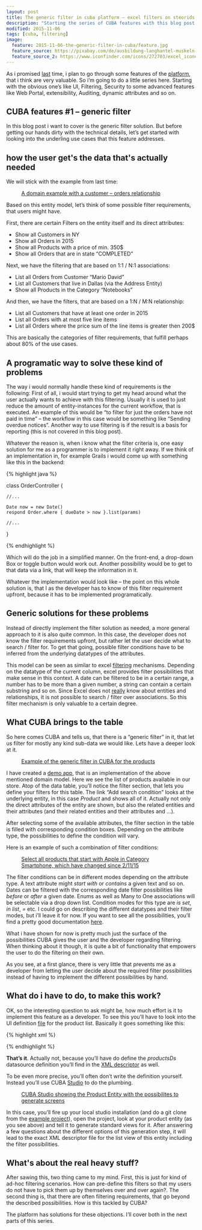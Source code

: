 ```yaml
---
layout: post
title: The generic filter in cuba platform – excel filters on steorids
description: "Starting the series of CUBA features with this blog post about the generic filter solution that the platform allows the user to filter entity lists on quite every possible facet."
modified: 2015-11-06
tags: [cuba, filtering]
image:
  feature: 2015-11-06-the-generic-filter-in-cuba/feature.jpg
  feature_source: https://pixabay.com/de/ausbildung-langhantel-muskeln-h%C3%A4nde-603981/ 
  feature_source_2: https://www.iconfinder.com/icons/272703/excel_icon#size=128
---
```


As i promised [last](http://www.road-to-cuba-and-beyond.com/my-personal-crud-story-or-how-i-came-to-cuba/) time, i plan to go through some features of the [platform](https://www.cuba-platform.com/), that i think are very valuable. So i’m going to do a little series here. Starting with the obvious one’s like UI, Filtering, Security to some advanced features like Web Portal, extensibility, Auditing, dynamic attributes and so on.

<!-- more -->

## CUBA features #1 – generic filter

In this blog post i want to cover is the generic filter solution. But before getting our hands dirty with the technical details, let’s get started with looking into the underling use cases that this feature addresses.


## how the user get's the data that's actually needed

We will stick with the example from last time:

<figure class="center">
	<a href="{{ site.url }}/images/my-personal-crud-story/domain-example-customer-orders-uml1.png"><img src="{{ site.url }}/images/my-personal-crud-story/domain-example-customer-orders-uml1.png" alt=""></a>
	<figcaption><a href="{{ site.url }}/images/my-personal-crud-story/domain-example-customer-orders-uml1.png" title="A domain example with a customer – orders relationship">A domain example with a customer – orders relationship</a></figcaption>
</figure>


Based on this entity model, let’s think of some possible filter requirements, that users might have.

First, there are certain Filters on the entity itself and its direct attributes:

* Show all Customers in NY
* Show all Orders in 2015
* Show all Products with a price of min. 350$
* Show all Orders that are in state “COMPLETED”

Next, we have the filtering that are based on 1:1 / N:1 associations:

* List all Orders from Customer “Mario David”
* List all Customers that live in Dallas (via the Address Entity)
* Show all Products in the Category “Notebooks”

And then, we have the filters, that are based on a 1:N / M:N relationship:

* List all Customers that have at least one order in 2015
* List all Orders with at most five line items
* List all Orders where the price sum of the line items is greater then 200$

This are basically the categories of filter requirements, that fulfill perhaps about 80% of the use cases.

## A programatic way to solve these kind of problems

The way i would normally handle these kind of requirements is the following:
First of all, i would start trying to get my head around what the user actually wants to achieve with this filtering. Usually it is used to just reduce the amount of entity-instances for the current workflow, that is executed. An example of this would be “to filter for just the orders have not paid in time” – the workflow in this case would be something like “Sending overdue notices”. Another way to use filtering is if the result is a basis for reporting (this is not covered in this blog post).

Whatever the reason is, when i know what the filter criteria is, one easy solution for me as a programmer is to implement it right away. If we think of an implementation in, for example Grails i would come up with something like this in the backend:

{% highlight java %}

class OrderController {

    //...

    Date now = new Date()
    respond Order.where { dueDate > now }.list(params)

    //...
}

{% endhighlight %}

Which will do the job in a simplified manner. On the front-end, a drop-down Box or toggle button would work out. Another possibility would be to get to that data via a link, that will keep the information in it.

Whatever the implementation would look like – the point on this whole solution is, that I as the developer has to know of this filter requirement upfront, because it has to be implemented programatically.

## Generic solutions for these problems

Instead of directly implement the filter solution as needed, a more general approach to it is also quite common. In this case, the developer does not know the filter requirements upfront, but rather let the user decide what to search / filter for. To get that going, possible filter conditions have to be inferred from the underlying datatypes of the attributes.

This model can be seen as similar to excel [filtering](https://support.office.com/en-us/article/Filter-data-in-an-Excel-table-7d8e9739-2898-4bfe-9d0f-c6204e6e5c8a) mechanisms. Depending on the datatype of the current column, excel provides filter possibilities that make sense in this context. A date can be filtered to be in a certain range, a number has to be more than a given number, a string can contain a certain substring and so on. Since Excel does not [really](https://support.office.com/en-us/article/VLOOKUP-function-0bbc8083-26fe-4963-8ab8-93a18ad188a1) know about entities and relationships, it is not possible to search / filter over associations. So this filter mechanism is only valuable to a certain degree.

## What CUBA brings to the table

So here comes CUBA and tells us, that there is a “generic filter” in it, that let us filter for mostly any kind sub-data we would like. Lets have a deeper look at it.


<figure class="center">
	<a href="{{ site.url }}/images/2015-11-06-the-generic-filter-in-cuba/generic-filter-cuba.png"><img src="{{ site.url }}/images/2015-11-06-the-generic-filter-in-cuba/generic-filter-cuba.png" alt=""></a>
	<figcaption><a href="{{ site.url }}/images/2015-11-06-the-generic-filter-in-cuba/generic-filter-cuba.png" title="Example of the generic filter in CUBA for the products">Example of the generic filter in CUBA for the products</a></figcaption>
</figure>

I have created a [demo app](https://github.com/mariodavid/cuba-ordermanagement), that is an implementation of the above mentioned domain model. Here we see the list of products available in our store. Atop of the data table, you’ll notice the filter section, that lets you define your filters for this table. The link “Add search condition” looks at the underlying entity, in this case *Product* and shows all of it. Actually not only the direct attributes of the entity are shown, but also the related entities and their attributes (and their related entities and their attributes and …).

After selecting some of the available attributes, the filter section in the table is filled with corresponding condition boxes. Depending on the attribute type, the possibilities to define the condition will vary.

Here is an example of such a combination of filter conditions:

<figure class="center">
	<a href="{{ site.url }}/images/2015-11-06-the-generic-filter-in-cuba/selected-filter-conditions-examples.png"><img src="{{ site.url }}/images/2015-11-06-the-generic-filter-in-cuba/selected-filter-conditions-examples.png" alt=""></a>
	<figcaption><a href="{{ site.url }}/images/2015-11-06-the-generic-filter-in-cuba/selected-filter-conditions-examples.png" title="Select all products that start with Apple in Category Smartphone, which have changed since 2/11/15">Select all products that start with Apple in Category Smartphone, which have changed since 2/11/15</a></figcaption>
</figure>

The filter conditions can be in different modes depending on the attribute type. A text attribute might *start with* or *contains* a given text and so on. Dates can be filtered with the corresponding date filter possibilities like *before* or *after* a given date. Enums as well as Many to One associations will be selectable via a drop down list. Condition modes for this type are *is set*, *in list*, *=* etc. I could go on describing the different datatypes and their filter modes, but i’ll leave it for now. If you want to see all the possibilities, you’ll find a pretty good documentation [here](http://docs.cuba-platform.com/cuba/6.0/manual/en/html-single/manual.html#gui_Filter).

What i have shown for now is pretty much just the surface of the possibilities CUBA gives the user and the developer regarding filtering. When thinking about it though, it is quite a bit of functionality that empowers the user to do the filtering on their own.

As you see, at a first glance, there is very little that prevents me as a developer from letting the user decide about the required filter possibilities instead of having to implement the different possibilities by hand.

## What do i have to do, to make this work?

OK, so the interesting question to ask might be, how much effort is it to implement this feature as a developer. To see this you’ll have to look into the UI definition [file](https://github.com/mariodavid/cuba-ordermanagement/blob/master/modules/gui/src/com/company/ordermanagement/gui/product/product-browse.xml) for the product list. Basically it goes something like this:

{% highlight xml %}

<filter id="filter" datasource="productsDs">
  <properties include=".*"/>
</filter>

{% endhighlight %}

**That’s it**. Actually not, because you’ll have do define the *productsDs* datasource definition you’ll find in the [XML descriptor](https://github.com/mariodavid/cuba-ordermanagement/blob/master/modules/gui/src/com/company/ordermanagement/gui/product/product-browse.xml) as well.

To be even more precise, you’ll often don’t write the definition yourself. Instead you’ll use CUBA [Studio](https://demo.cuba-platform.com/studio/) to do the plumbing.

<figure class="center">
	<a href="{{ site.url }}/images/2015-11-06-the-generic-filter-in-cuba/studio-product-entity.png"><img src="{{ site.url }}/images/2015-11-06-the-generic-filter-in-cuba/studio-product-entity.png" alt=""></a>
	<figcaption><a href="{{ site.url }}/images/2015-11-06-the-generic-filter-in-cuba/studio-product-entity.png" title="CUBA Studio showing the Product Entity with the possibilites to generate screens">CUBA Studio showing the Product Entity with the possibilites to generate screens</a></figcaption>
</figure>

In this case, you’ll fire up your local studio installation (and do a git clone from the [example project](https://github.com/mariodavid/cuba-ordermanagement)), open the project, look at your product entity (as you see above) and tell it to generate standard views for it. After answering a few questions about the different options of this generation step, it will lead to the exact XML descriptor file for the list view of this entity including the filter possibilities.

## What's about the real heavy stuff?

After sawing this, two thing came to my mind. First, this is just for kind of ad-hoc filtering scenarios. How can pre-define this filters so that my users do not have to pick them up by themselves over and over again?. The second thing is, that there are often filtering requirements, that go beyond the described possibilities. How is this tackled by CUBA?

The platform has solutions for these objections. I’ll cover both in the next parts of this series.